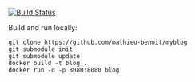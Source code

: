 [![Build Status](https://dev.azure.com/mabenoit-ms/MyOwnBacklog/_apis/build/status/myblog?branchName=master)](https://dev.azure.com/mabenoit-ms/MyOwnBacklog/_build/latest?definitionId=127&branchName=master)

Build and run locally:

```
git clone https://github.com/mathieu-benoit/myblog
git submodule init
git submodule update
docker build -t blog .
docker run -d -p 8080:8080 blog
```
